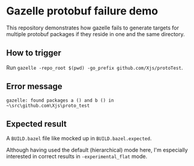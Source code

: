 # Gazelle protobuf failure demo

This repository demonstrates how gazelle fails to generate targets for multiple protobuf packages if they reside in one and the same directory.

## How to trigger

Run `gazelle -repo_root $(pwd) -go_prefix github.com/Xjs/protoTest`.

## Error message

`gazelle: found packages a () and b () in ~\src\github.com\Xjs\proto_test`

## Expected result

A `BUILD.bazel` file like mocked up in `BUILD.bazel.expected`. 

Although having used the default (hierarchical) mode here, I'm especially interested in correct results in `-experimental_flat` mode.
